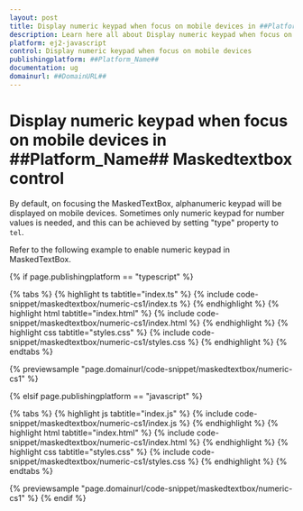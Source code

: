 ```yaml
---
layout: post
title: Display numeric keypad when focus on mobile devices in ##Platform_Name## Maskedtextbox control | Syncfusion
description: Learn here all about Display numeric keypad when focus on mobile devices in ##Platform_Name## Maskedtextbox control of Syncfusion Essential JS 2 and more.
platform: ej2-javascript
control: Display numeric keypad when focus on mobile devices 
publishingplatform: ##Platform_Name##
documentation: ug
domainurl: ##DomainURL##
---
```


# Display numeric keypad when focus on mobile devices in ##Platform_Name## Maskedtextbox control

By default, on focusing the MaskedTextBox, alphanumeric keypad will be displayed on mobile devices. Sometimes only numeric keypad for number values is needed, and this can be achieved by setting "type" property to `tel`.

Refer to the following example to enable numeric keypad in MaskedTextBox.

{% if page.publishingplatform == "typescript" %}

 {% tabs %}
{% highlight ts tabtitle="index.ts" %}
{% include code-snippet/maskedtextbox/numeric-cs1/index.ts %}
{% endhighlight %}
{% highlight html tabtitle="index.html" %}
{% include code-snippet/maskedtextbox/numeric-cs1/index.html %}
{% endhighlight %}
{% highlight css tabtitle="styles.css" %}
{% include code-snippet/maskedtextbox/numeric-cs1/styles.css %}
{% endhighlight %}
{% endtabs %}
        
{% previewsample "page.domainurl/code-snippet/maskedtextbox/numeric-cs1" %}

{% elsif page.publishingplatform == "javascript" %}

{% tabs %}
{% highlight js tabtitle="index.js" %}
{% include code-snippet/maskedtextbox/numeric-cs1/index.js %}
{% endhighlight %}
{% highlight html tabtitle="index.html" %}
{% include code-snippet/maskedtextbox/numeric-cs1/index.html %}
{% endhighlight %}
{% highlight css tabtitle="styles.css" %}
{% include code-snippet/maskedtextbox/numeric-cs1/styles.css %}
{% endhighlight %}
{% endtabs %}

{% previewsample "page.domainurl/code-snippet/maskedtextbox/numeric-cs1" %}
{% endif %}